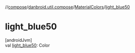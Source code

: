 //[compose](../../../index.md)/[danbroid.util.compose](../index.md)/[MaterialColors](index.md)/[light_blue50](light_blue50.md)

# light_blue50

[androidJvm]\
val [light_blue50](light_blue50.md): Color
